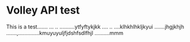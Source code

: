 # Volley API test
This is a test.......
...
..
..........ytfyftykjkk
....
..
....klhkhlhkljkyui
.......jhgjkhjh
.......,..............kmuyuyuljfjdshfsdlfhjl
..........mmm
